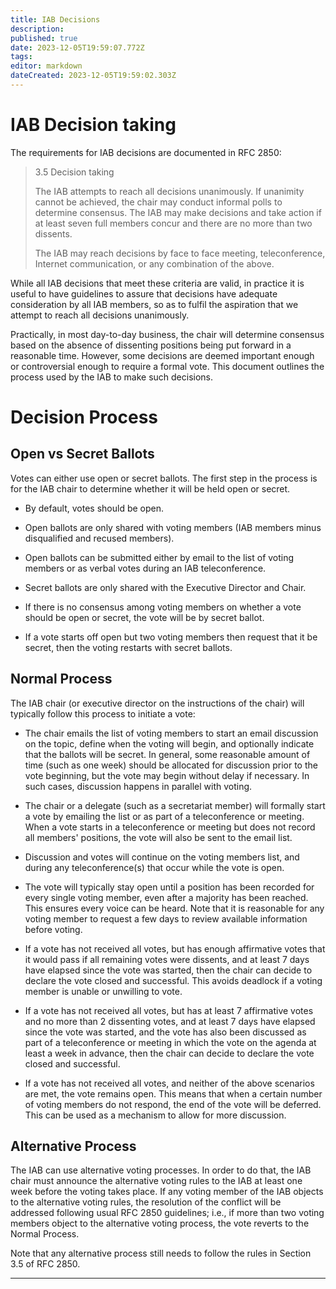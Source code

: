 ```yaml
---
title: IAB Decisions
description: 
published: true
date: 2023-12-05T19:59:07.772Z
tags: 
editor: markdown
dateCreated: 2023-12-05T19:59:02.303Z
---
```


# IAB Decision taking

The requirements for IAB decisions are documented in RFC 2850:

> 3.5 Decision taking
> 
>   The IAB attempts to reach all decisions unanimously.  If unanimity
>   cannot be achieved, the chair may conduct informal polls to determine
>   consensus.  The IAB may make decisions and take action if at least
>   seven full members concur and there are no more than two dissents.
> 
>   The IAB may reach decisions by face to face meeting, teleconference,
>   Internet communication, or any combination of the above.

While all IAB decisions that meet these criteria are valid, in practice it is 
useful to have guidelines to assure that decisions have adequate consideration 
by all IAB members, so as to fulfil the aspiration that we attempt to reach all 
decisions unanimously.

Practically, in most day-to-day business, the chair will determine consensus
based on the absence of dissenting positions being put forward in a reasonable
time. However, some decisions are deemed important enough or controversial
enough to require a formal vote. This document outlines the process used by the
IAB to make such decisions.

# Decision Process

## Open vs Secret Ballots

Votes can either use open or secret ballots. The first step in the process is
for the IAB chair to determine whether it will be held open or secret.

- By default, votes should be open.

- Open ballots are only shared with voting members (IAB members minus
  disqualified and recused members).

- Open ballots can be submitted either by email to the list of voting members
  or as verbal votes during an IAB teleconference.

- Secret ballots are only shared with the Executive Director and Chair.

- If there is no consensus among voting members on whether a vote should be
  open or secret, the vote will be by secret ballot.

- If a vote starts off open but two voting members then request that it be
  secret, then the voting restarts with secret ballots.

## Normal Process

The IAB chair (or executive director on the instructions of the chair) will 
typically follow this process to initiate a vote:

- The chair emails the list of voting members to start an email discussion on the
topic, define when the voting will begin, and optionally indicate that the ballots
will be secret. In general, some reasonable amount of time (such as one week)
should be allocated for discussion prior to the vote beginning, but the vote may
begin without delay if necessary. In such cases, discussion happens in parallel
with voting.

- The chair or a delegate (such as a secretariat member) will formally start a vote
by emailing the list or as part of a teleconference or meeting. When a vote starts in
a teleconference or meeting but does not record all members' positions, the vote will also be sent
to the email list.

- Discussion and votes will continue on the voting members list, and during any
  teleconference(s) that occur while the vote is open.

- The vote will typically stay open until a position has been recorded for every
  single voting member, even after a majority has been reached. This ensures
  every voice can be heard. Note that it is reasonable for any voting member to
  request a few days to review available information before voting.


- If a vote has not received all votes, but has enough affirmative votes that
  it would pass if all remaining votes were dissents, and at least 7 days have
  elapsed since the vote was started, then the chair can decide to declare the
  vote closed and successful. This avoids deadlock if a voting member is unable
  or unwilling to vote.
  
- If a vote has not received all votes, but has at least 7 affirmative votes and no
  more than 2 dissenting votes, and at least 7 days have elapsed since the vote
  was started, and the vote has also been discussed as part of a teleconference
  or meeting in which the vote on the agenda at least a week in advance, then
  the chair can decide to declare the vote closed and successful.
  
- If a vote has not received all votes, and neither of the above scenarios are met,
  the vote remains open. This means that when a certain number of voting members
  do not respond, the end of the vote will be deferred. This can be used as a
  mechanism to allow for more discussion.

## Alternative Process

The IAB can use alternative voting processes. In order to do that, the IAB
chair must announce the alternative voting rules to the IAB at least one week
before the voting takes place. If any voting member of the IAB objects to the
alternative voting rules, the resolution of the conflict will be addressed
following usual RFC 2850 guidelines; i.e., if more than two voting members
object to the alternative voting process, the vote reverts to the Normal
Process.

Note that any alternative process still needs to follow the rules in Section
3.5 of RFC 2850.

---
